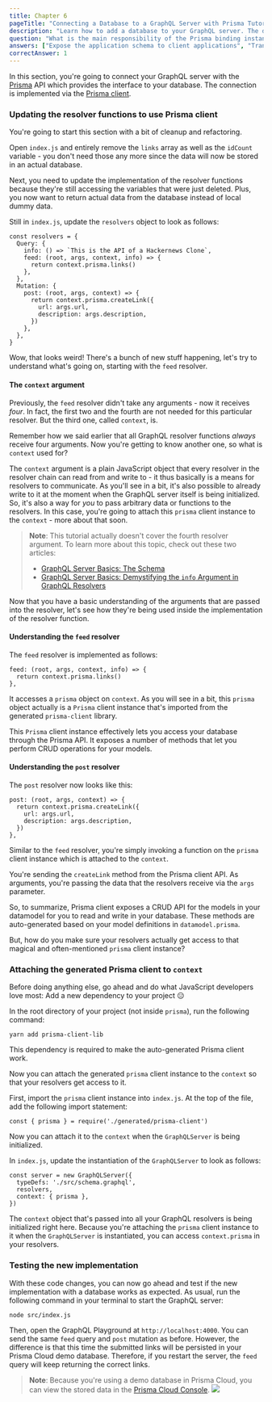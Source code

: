 ```yaml
---
title: Chapter 6
pageTitle: "Connecting a Database to a GraphQL Server with Prisma Tutorial"
description: "Learn how to add a database to your GraphQL server. The database is powered by Prisma and connected to the server via GraphQL bindings."
question: "What is the main responsibility of the Prisma binding instance that's attached to the 'context'?"
answers: ["Expose the application schema to client applications", "Translate the GraphQL operations from the Prisma API into JavaScript functions", "Translate the GraphQL operations from the application layer into JavaScript functions", "Generate SQL queries"]
correctAnswer: 1
---
```


In this section, you're going to connect your GraphQL server with the [Prisma](https://www.prisma.io) API which provides the interface to your database. The connection is implemented via the [Prisma client](https://www.prisma.io/docs/prisma-client/).

### Updating the resolver functions to use Prisma client

You're going to start this section with a bit of cleanup and refactoring.

<Instruction>

Open `index.js` and entirely remove the `links` array as well as the `idCount` variable - you don't need those any more since the data will now be stored in an actual database.

</Instruction>

Next, you need to update the implementation of the resolver functions because they're still accessing the variables that were just deleted. Plus, you now want to return actual data from the database instead of local dummy data.

<Instruction>

Still in `index.js`, update the `resolvers` object to look as follows:

```js{4-6,8-17}(path=".../hackernews-node/src/index.js")
const resolvers = {
  Query: {
    info: () => `This is the API of a Hackernews Clone`,
    feed: (root, args, context, info) => {
      return context.prisma.links()
    },
  },
  Mutation: {
    post: (root, args, context) => {
      return context.prisma.createLink({
        url: args.url,
        description: args.description,
      })
    },
  },
}
```

</Instruction>

Wow, that looks weird! There's a bunch of new stuff happening, let's try to understand what's going on, starting with the `feed` resolver.

#### The `context` argument

Previously, the `feed` resolver didn't take any arguments - now it receives _four_. In fact, the first two and the fourth are not needed for this particular resolver. But the third one, called `context`, is.

Remember how we said earlier that all GraphQL resolver functions _always_ receive four arguments. Now you're getting to know another one, so what is `context` used for?

The `context` argument is a plain JavaScript object that every resolver in the resolver chain can read from and write to - it thus basically is a means for resolvers to communicate. As you'll see in a bit, it's also possible to already write to it at the moment when the GraphQL server itself is being initialized. So, it's also a way for _you_ to pass arbitrary data or functions to the resolvers. In this case, you're going to attach this `prisma` client instance to the `context` - more about that soon.

> **Note**: This tutorial actually doesn't cover the fourth resolver argument. To learn more about this topic, check out these two articles:
> - [GraphQL Server Basics: The Schema](https://blog.graph.cool/graphql-server-basics-the-schema-ac5e2950214e)
> - [GraphQL Server Basics: Demystifying the `info` Argument in GraphQL Resolvers](https://blog.graph.cool/graphql-server-basics-demystifying-the-info-argument-in-graphql-resolvers-6f26249f613a)

Now that you have a basic understanding of the arguments that are passed into the resolver, let's see how they're being used inside the implementation of the resolver function.

#### Understanding the `feed` resolver

The `feed` resolver is implemented as follows:

```js(path=".../hackernews-node/src/index.js"&nocopy)
feed: (root, args, context, info) => {
  return context.prisma.links()
},
```

It accesses a `prisma` object on `context`. As you will see in a bit, this `prisma` object actually is a `Prisma` client instance that's imported from the generated `prisma-client` library.

This `Prisma` client instance effectively lets you access your database through the Prisma API. It exposes a number of methods that let you perform CRUD operations for your models. 

#### Understanding the `post` resolver

The `post` resolver now looks like this:

```js(path=".../hackernews-node/src/index.js"&nocopy)
post: (root, args, context) => {
  return context.prisma.createLink({
    url: args.url,
    description: args.description,
  })
},
```

Similar to the `feed` resolver, you're simply invoking a function on the `prisma` client instance which is attached to the `context`.

You're sending the `createLink` method from the Prisma client API. As arguments, you're passing the data that the resolvers receive via the `args` parameter.

So, to summarize, Prisma client exposes a CRUD API for the models in your datamodel for you to read and write in your database. These methods are auto-generated based on your model definitions in `datamodel.prisma`.  

But, how do you make sure your resolvers actually get access to that magical and often-mentioned `prisma` client instance?

### Attaching the generated Prisma client to `context`

Before doing anything else, go ahead and do what JavaScript developers love most: Add a new dependency to your project 😑

<Instruction>

In the root directory of your project (not inside `prisma`), run the following command:

```bash(path=".../hackernews-node")
yarn add prisma-client-lib
```

</Instruction>

This dependency is required to make the auto-generated Prisma client work.

Now you can attach the generated `prisma` client instance to the `context` so that your resolvers get access to it.

<Instruction>

First, import the `prisma` client instance into `index.js`. At the top of the file, add the following import statement:

```js(path=".../hackernews-node/src/index.js")
const { prisma } = require('./generated/prisma-client')
```

</Instruction>

Now you can attach it to the `context` when the `GraphQLServer` is being initialized.

<Instruction>

In `index.js`, update the instantiation of the `GraphQLServer` to look as follows:

```js{4-12}(path=".../hackernews-node/src/index.js")
const server = new GraphQLServer({
  typeDefs: './src/schema.graphql',
  resolvers,
  context: { prisma },
})
```

</Instruction>

The `context` object that's passed into all your GraphQL resolvers is being initialized right here. Because you're attaching the `prisma` client instance to it when the `GraphQLServer` is instantiated, you can access `context.prisma` in your resolvers.

### Testing the new implementation

With these code changes, you can now go ahead and test if the new implementation with a database works as expected. As usual, run the following command in your terminal to start the GraphQL server:

```bash(path=".../hackernews-node")
node src/index.js
```

Then, open the GraphQL Playground at `http://localhost:4000`. You can send the same `feed` query and `post` mutation as before. However, the difference is that this time the submitted links will be persisted in your Prisma Cloud demo database. Therefore, if you restart the server, the `feed` query will keep returning the correct links.

> **Note**: Because you're using a demo database in Prisma Cloud, you can view the stored data in the [Prisma Cloud Console](https://app.prisma.io/). 
> ![](https://imgur.com/ZXJ8RIY.png)

